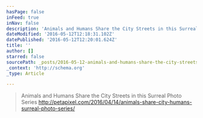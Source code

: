 ```yaml
---
hasPage: false
inFeed: true
inNav: false
description: 'Animals and Humans Share the City Streets in this Surreal Photo Series http://petapixel.com/2016/04/14/animals-share-city-humans-surreal-photo-series/'
dateModified: '2016-05-12T12:18:31.102Z'
datePublished: '2016-05-12T12:20:01.624Z'
title: ''
author: []
starred: false
sourcePath: _posts/2016-05-12-animals-and-humans-share-the-city-streets-in-this-surreal-ph.md
_context: 'http://schema.org'
_type: Article

---
```

> Animals and Humans Share the City Streets in this Surreal Photo Series http://petapixel.com/2016/04/14/animals-share-city-humans-surreal-photo-series/